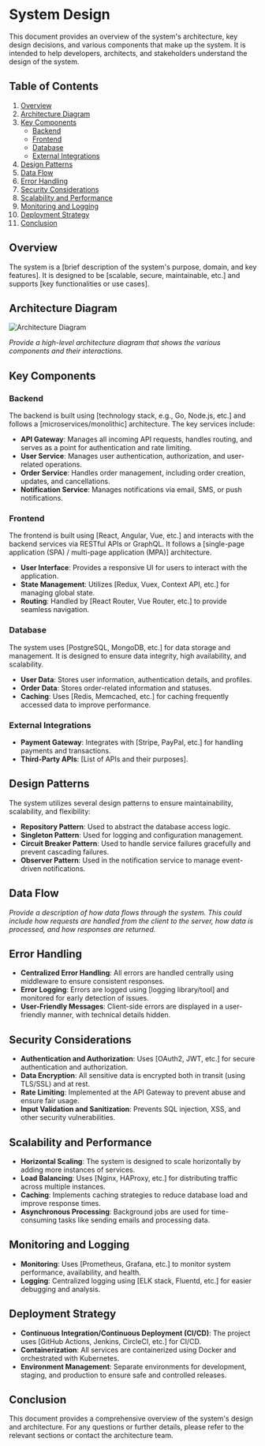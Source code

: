 # System Design

This document provides an overview of the system's architecture, key design decisions, and various components that make up the system. It is intended to help developers, architects, and stakeholders understand the design of the system.

## Table of Contents

1. [Overview](#overview)
2. [Architecture Diagram](#architecture-diagram)
3. [Key Components](#key-components)
   - [Backend](#backend)
   - [Frontend](#frontend)
   - [Database](#database)
   - [External Integrations](#external-integrations)
4. [Design Patterns](#design-patterns)
5. [Data Flow](#data-flow)
6. [Error Handling](#error-handling)
7. [Security Considerations](#security-considerations)
8. [Scalability and Performance](#scalability-and-performance)
9. [Monitoring and Logging](#monitoring-and-logging)
10. [Deployment Strategy](#deployment-strategy)
11. [Conclusion](#conclusion)

## Overview

The system is a [brief description of the system's purpose, domain, and key features]. It is designed to be [scalable, secure, maintainable, etc.] and supports [key functionalities or use cases].

## Architecture Diagram

![Architecture Diagram](./architecture-diagram.png)

_Provide a high-level architecture diagram that shows the various components and their interactions._

## Key Components

### Backend

The backend is built using [technology stack, e.g., Go, Node.js, etc.] and follows a [microservices/monolithic] architecture. The key services include:

- **API Gateway**: Manages all incoming API requests, handles routing, and serves as a point for authentication and rate limiting.
- **User Service**: Manages user authentication, authorization, and user-related operations.
- **Order Service**: Handles order management, including order creation, updates, and cancellations.
- **Notification Service**: Manages notifications via email, SMS, or push notifications.

### Frontend

The frontend is built using [React, Angular, Vue, etc.] and interacts with the backend services via RESTful APIs or GraphQL. It follows a [single-page application (SPA) / multi-page application (MPA)] architecture.

- **User Interface**: Provides a responsive UI for users to interact with the application.
- **State Management**: Utilizes [Redux, Vuex, Context API, etc.] for managing global state.
- **Routing**: Handled by [React Router, Vue Router, etc.] to provide seamless navigation.

### Database

The system uses [PostgreSQL, MongoDB, etc.] for data storage and management. It is designed to ensure data integrity, high availability, and scalability.

- **User Data**: Stores user information, authentication details, and profiles.
- **Order Data**: Stores order-related information and statuses.
- **Caching**: Uses [Redis, Memcached, etc.] for caching frequently accessed data to improve performance.

### External Integrations

- **Payment Gateway**: Integrates with [Stripe, PayPal, etc.] for handling payments and transactions.
- **Third-Party APIs**: [List of APIs and their purposes].

## Design Patterns

The system utilizes several design patterns to ensure maintainability, scalability, and flexibility:

- **Repository Pattern**: Used to abstract the database access logic.
- **Singleton Pattern**: Used for logging and configuration management.
- **Circuit Breaker Pattern**: Used to handle service failures gracefully and prevent cascading failures.
- **Observer Pattern**: Used in the notification service to manage event-driven notifications.

## Data Flow

_Provide a description of how data flows through the system. This could include how requests are handled from the client to the server, how data is processed, and how responses are returned._

## Error Handling

- **Centralized Error Handling**: All errors are handled centrally using middleware to ensure consistent responses.
- **Error Logging**: Errors are logged using [logging library/tool] and monitored for early detection of issues.
- **User-Friendly Messages**: Client-side errors are displayed in a user-friendly manner, with technical details hidden.

## Security Considerations

- **Authentication and Authorization**: Uses [OAuth2, JWT, etc.] for secure authentication and authorization.
- **Data Encryption**: All sensitive data is encrypted both in transit (using TLS/SSL) and at rest.
- **Rate Limiting**: Implemented at the API Gateway to prevent abuse and ensure fair usage.
- **Input Validation and Sanitization**: Prevents SQL injection, XSS, and other security vulnerabilities.

## Scalability and Performance

- **Horizontal Scaling**: The system is designed to scale horizontally by adding more instances of services.
- **Load Balancing**: Uses [Nginx, HAProxy, etc.] for distributing traffic across multiple instances.
- **Caching**: Implements caching strategies to reduce database load and improve response times.
- **Asynchronous Processing**: Background jobs are used for time-consuming tasks like sending emails and processing data.

## Monitoring and Logging

- **Monitoring**: Uses [Prometheus, Grafana, etc.] to monitor system performance, availability, and health.
- **Logging**: Centralized logging using [ELK stack, Fluentd, etc.] for easier debugging and analysis.

## Deployment Strategy

- **Continuous Integration/Continuous Deployment (CI/CD)**: The project uses [GitHub Actions, Jenkins, CircleCI, etc.] for CI/CD.
- **Containerization**: All services are containerized using Docker and orchestrated with Kubernetes.
- **Environment Management**: Separate environments for development, staging, and production to ensure safe and controlled releases.

## Conclusion

This document provides a comprehensive overview of the system's design and architecture. For any questions or further details, please refer to the relevant sections or contact the architecture team.

